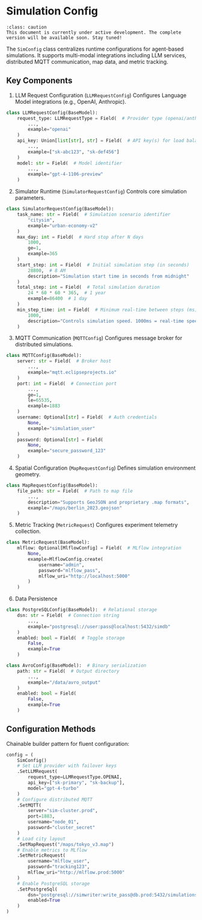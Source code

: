 # Simulation Config

```{admonition} Caution
:class: caution
This document is currently under active development. The complete version will be available soon. Stay tuned!
```

The `SimConfig` class centralizes runtime configurations for agent-based simulations. It supports multi-modal integrations including LLM services, distributed MQTT communication, map data, and metric tracking.

## Key Components

1. LLM Request Configuration (`LLMRequestConfig`)
Configures Language Model integrations (e.g., OpenAI, Anthropic).

```python
class LLMRequestConfig(BaseModel):
    request_type: LLMRequestType = Field(  # Provider type (openai/anthropic/etc)
        ..., 
        example="openai"
    )
    api_key: Union[list[str], str] = Field(  # API key(s) for load balancing
        ...,
        example=["sk-abc123", "sk-def456"]
    )
    model: str = Field(  # Model identifier
        ...,
        example="gpt-4-1106-preview"
    )
```

2. Simulator Runtime (`SimulatorRequestConfig`)
Controls core simulation parameters.

```python
class SimulatorRequestConfig(BaseModel):
    task_name: str = Field(  # Simulation scenario identifier
        "citysim", 
        example="urban-economy-v2"
    )
    max_day: int = Field(  # Hard stop after N days
        1000,
        ge=1,
        example=365
    )
    start_step: int = Field(  # Initial simulation step (in seconds)
        28800,  # 8 AM
        description="Simulation start time in seconds from midnight"
    )
    total_step: int = Field(  # Total simulation duration
        24 * 60 * 60 * 365,  # 1 year
        example=86400  # 1 day
    )
    min_step_time: int = Field(  # Minimum real-time between steps (ms)
        1000,
        description="Controls simulation speed. 1000ms = real-time speed"
    )
```

3. MQTT Communication (`MQTTConfig`)
Configures message broker for distributed simulations.

```python
class MQTTConfig(BaseModel):
    server: str = Field(  # Broker host
        ...,
        example="mqtt.eclipseprojects.io"
    )
    port: int = Field(  # Connection port
        ...,
        ge=1, 
        le=65535,
        example=1883
    )
    username: Optional[str] = Field(  # Auth credentials
        None,
        example="simulation_user"
    )
    password: Optional[str] = Field(
        None,
        example="secure_password_123"
    )
```

4. Spatial Configuration (`MapRequestConfig`)
Defines simulation environment geometry.

```python
class MapRequestConfig(BaseModel):
    file_path: str = Field(  # Path to map file
        ...,
        description="Supports GeoJSON and proprietary .map formats",
        example="/maps/berlin_2023.geojson"
    )
```

5. Metric Tracking (`MetricRequest`)
Configures experiment telemetry collection.

```python
class MetricRequest(BaseModel):
    mlflow: Optional[MlflowConfig] = Field(  # MLflow integration
        None,
        example=MlflowConfig.create(
            username="admin", 
            password="mlflow_pass",
            mlflow_uri="http://localhost:5000"
        )
    )
```

6. Data Persistence
```python
class PostgreSQLConfig(BaseModel):  # Relational storage
    dsn: str = Field(  # Connection string
        ...,
        example="postgresql://user:pass@localhost:5432/simdb"
    )
    enabled: bool = Field(  # Toggle storage
        False,
        example=True
    )

class AvroConfig(BaseModel):  # Binary serialization
    path: str = Field(  # Output directory
        ...,
        example="/data/avro_output"
    )
    enabled: bool = Field(
        False,
        example=True
    )
```

## Configuration Methods

Chainable builder pattern for fluent configuration:

```python
config = (
    SimConfig()
    # Set LLM provider with failover keys
    .SetLLMRequest(
        request_type=LLMRequestType.OPENAI,
        api_key=["sk-primary", "sk-backup"], 
        model="gpt-4-turbo"
    )
    # Configure distributed MQTT
    .SetMQTT(
        server="sim-cluster.prod", 
        port=1883,
        username="node_01",
        password="cluster_secret"
    )
    # Load city layout
    .SetMapRequest("/maps/tokyo_v3.map")
    # Enable metrics to MLflow
    .SetMetricRequest(
        username="mlflow_user",
        password="tracking123",
        mlflow_uri="http://mlflow.prod:5000"
    )
    # Enable PostgreSQL storage
    .SetPostgreSql(
        dsn="postgresql://simwriter:write_pass@db.prod:5432/simulations",
        enabled=True
    )
)
```
